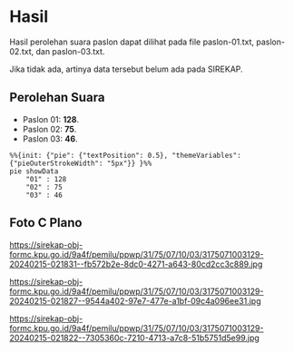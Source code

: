 # Hasil

Hasil perolehan suara paslon dapat dilihat pada file paslon-01.txt, paslon-02.txt, dan paslon-03.txt.

Jika tidak ada, artinya data tersebut belum ada pada SIREKAP.

## Perolehan Suara

 * Paslon 01: **128**.
 * Paslon 02: **75**.
 * Paslon 03: **46**.

```mermaid
%%{init: {"pie": {"textPosition": 0.5}, "themeVariables": {"pieOuterStrokeWidth": "5px"}} }%%
pie showData
    "01" : 128
    "02" : 75
    "03" : 46
```
## Foto C Plano

https://sirekap-obj-formc.kpu.go.id/9a4f/pemilu/ppwp/31/75/07/10/03/3175071003129-20240215-021831--fb572b2e-8dc0-4271-a643-80cd2cc3c889.jpg

https://sirekap-obj-formc.kpu.go.id/9a4f/pemilu/ppwp/31/75/07/10/03/3175071003129-20240215-021827--9544a402-97e7-477e-a1bf-09c4a096ee31.jpg

https://sirekap-obj-formc.kpu.go.id/9a4f/pemilu/ppwp/31/75/07/10/03/3175071003129-20240215-021822--7305360c-7210-4713-a7c8-51b5751d5e99.jpg
